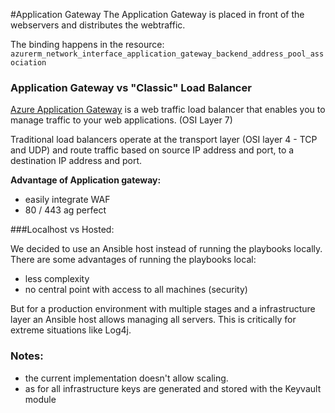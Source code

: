 #Application Gateway
The Application Gateway is placed in front of the webservers and distributes the webtraffic.

The binding happens in the resource: `azurerm_network_interface_application_gateway_backend_address_pool_association`


### Application Gateway vs "Classic" Load Balancer

[Azure Application Gateway](https://docs.microsoft.com/en-us/azure/application-gateway/overview) is a web traffic load balancer that enables you to manage traffic to your web applications. (OSI Layer 7)

Traditional load balancers operate at the transport layer (OSI layer 4 - TCP and UDP) and route traffic based on source IP address and port, to a destination IP address and port.

**Advantage of Application gateway:** 
- easily integrate WAF
- 80 / 443 ag perfect

###Localhost vs Hosted:

We decided to use an Ansible host instead of running the playbooks locally. 
There are some advantages of running the playbooks local:
 - less complexity
 - no central point with access to all machines (security)
 
But for a production environment with multiple stages and a infrastructure layer an Ansible host allows managing 
all servers. This is critically for extreme situations like Log4j. 

### Notes:

 - the current implementation doesn't allow scaling.
 - as for all infrastructure keys are generated and stored with the Keyvault module 
